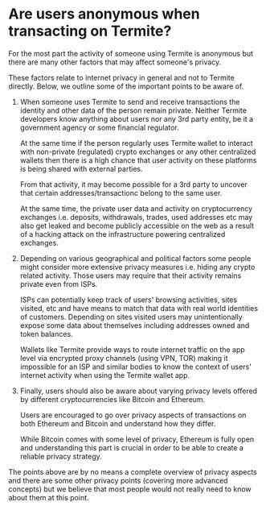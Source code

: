 # Are users anonymous when transacting on Termite?

For the most part the activity of someone using Termite is anonymous but there are many other factors that may affect someone's privacy.

These factors relate to internet privacy in general and not to Termite directly. Below, we outline some of the important points to be aware of.

1. When someone uses Termite to send and receive transactions the identity and other data of the person remain private. Neither Termite developers know anything about users nor any 3rd party entity, be it a government agency or some financial regulator.

   At the same time if the person regularly uses Termite wallet to interact with non-private (regulated) crypto exchanges or any other centralized wallets then there is a high chance that user activity on these platforms is being shared with external parties.

   From that activity, it may become possible for a 3rd party to uncover that certain addresses/transactionс belong to the same user.

   At the same time, the private user data and activity on cryptocurrency exchanges i.e. deposits, withdrawals, trades, used addresses etc may also get leaked and become publicly accessible on the web as a result of a hacking attack on the infrastructure powering centralized exchanges.


2. Depending on various geographical and political factors some people might consider more extensive privacy measures i.e. hiding any crypto related activity. Those users may require that their activity remains private even from ISPs.

   ISPs can potentially keep track of users' browsing activities, sites visited, etc and have means to match that data with real world identities of customers. Depending on sites visited users may unintentionally expose some data about themselves including addresses owned and token balances.

   Wallets like Termite provide ways to route internet traffic on the app level via encrypted proxy channels (using VPN, TOR) making it impossible for an ISP and similar bodies to know the context of users' internet activity when using the Termite wallet app.


3. Finally, users should also be aware about varying privacy levels offered by different cryptocurrencies like Bitcoin and Ethereum.

   Users are encouraged to go over privacy aspects of transactions on both Ethereum and Bitcoin and understand how they differ.
 
   While Bitcoin comes with some level of privacy, Ethereum is fully open and understanding this part is crucial in order to be able to create a reliable privacy strategy.


The points above are by no means a complete overview of privacy aspects and there are some other privacy points (covering more advanced concepts) but we believe that most people would not really need to know about them at this point.

